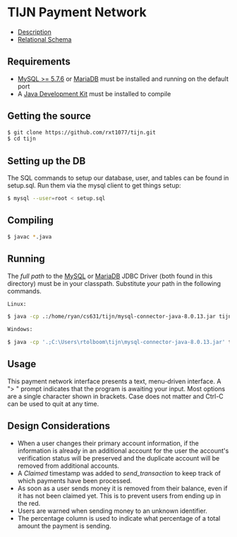 # TIJN Payment Network

* [Description](docs/description.pdf)
* [Relational Schema](docs/schema.pdf)

## Requirements

* [MySQL >= 5.7.6](https://mysql.com) or [MariaDB](https://go.mariadb.com) must be installed and running on the default port
* A [Java Development Kit](https;//openjdk.java.net) must be installed to compile

## Getting the source

```bash
$ git clone https://github.com/rxt1077/tijn.git
$ cd tijn
```

## Setting up the DB

The SQL commands to setup our database, user, and tables can be found in
setup.sql. Run them via the mysql client to get things setup:

```bash
$ mysql --user=root < setup.sql
```

## Compiling

```bash
$ javac *.java
```

## Running

The *full path* to the
[MySQL](https://dev.mysql.com/downloads/connector/j/) or
[MariaDB](https://downloads.mariadb.com/#connectors) JDBC Driver (both found in
this directory) must be in your classpath. Substitute *your* path in the
following commands.

```bash
Linux:

$ java -cp .:/home/ryan/cs631/tijn/mysql-connector-java-8.0.13.jar tijn

Windows:

$ java -cp '.;C:\Users\rtolboom\tijn\mysql-connector-java-8.0.13.jar' tijn
```

## Usage

This payment network interface presents a text, menu-driven interface. A "> "
prompt indicates that the program is awaiting your input. Most options are
a single character shown in brackets. Case does not matter and Ctrl-C can be
used to quit at any time.

## Design Considerations

* When a user changes their primary account information, if the information
is already in an additional account for the user the account's verification
status will be preserved and the duplicate account will be removed from
additional accounts.
* A *Claimed* timestamp was added to *send_transaction* to keep track of which
payments have been processed.
* As soon as a user sends money it is removed from their balance, even if it
has not been claimed yet. This is to prevent users from ending up in the red.
* Users are warned when sending money to an unknown identifier.
* The percentage column is used to indicate what percentage of a total amount
the payment is sending.
